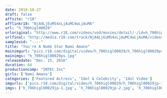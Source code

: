 ```yaml
---
date: 2018-10-27
draft: false
affsite: "r18"
afflinkr18: "NjA4LjEuMS4xLjAuMC4wLjAuMA"
url: "h_706higl00029"
urloriginal: "http://www.r18.com/videos/vod/movies/detail/-/id=h_706higl00029"
urlfinal: "http://media.r18.com/track/NjA4LjEuMS4xLjAuMC4wLjAuMA/videos/vod/movies/detail/-/id=h_706higl00029"
samplevid: "----"
title: "You're A Nude Star Nami Amano"
mainimgurl: "pics.r18.com/digital/video/h_706higl00029/h_706higl00029ps.jpg"
mainimgs: "h_706higl00029ps.jpg"
releasedate: "Dec. 15, 2016"
duration: 64
productioncomp: "INTEC Inc"
girls: ['Nami Amano']
categories: ['Featured Actress', 'Idol & Celebrity', 'Idol Video']
imgurls: ['pics.r18.com/digital/video/h_706higl00029/h_706higl00029jp-1.jpg', 'pics.r18.com/digital/video/h_706higl00029/h_706higl00029jp-2.jpg', 'pics.r18.com/digital/video/h_706higl00029/h_706higl00029jp-3.jpg', 'pics.r18.com/digital/video/h_706higl00029/h_706higl00029jp-4.jpg', 'pics.r18.com/digital/video/h_706higl00029/h_706higl00029jp-5.jpg', 'pics.r18.com/digital/video/h_706higl00029/h_706higl00029jp-6.jpg', 'pics.r18.com/digital/video/h_706higl00029/h_706higl00029jp-7.jpg', 'pics.r18.com/digital/video/h_706higl00029/h_706higl00029jp-8.jpg', 'pics.r18.com/digital/video/h_706higl00029/h_706higl00029jp-9.jpg', 'pics.r18.com/digital/video/h_706higl00029/h_706higl00029jp-10.jpg', 'pics.r18.com/digital/video/h_706higl00029/h_706higl00029jp-11.jpg', 'pics.r18.com/digital/video/h_706higl00029/h_706higl00029jp-12.jpg', 'pics.r18.com/digital/video/h_706higl00029/h_706higl00029jp-13.jpg', 'pics.r18.com/digital/video/h_706higl00029/h_706higl00029jp-14.jpg', 'pics.r18.com/digital/video/h_706higl00029/h_706higl00029jp-15.jpg', 'pics.r18.com/digital/video/h_706higl00029/h_706higl00029jp-16.jpg', 'pics.r18.com/digital/video/h_706higl00029/h_706higl00029jp-17.jpg', 'pics.r18.com/digital/video/h_706higl00029/h_706higl00029jp-18.jpg', 'pics.r18.com/digital/video/h_706higl00029/h_706higl00029jp-19.jpg', 'pics.r18.com/digital/video/h_706higl00029/h_706higl00029jp-20.jpg']
imgs: ['h_706higl00029jp-1.jpg', 'h_706higl00029jp-2.jpg', 'h_706higl00029jp-3.jpg', 'h_706higl00029jp-4.jpg', 'h_706higl00029jp-5.jpg', 'h_706higl00029jp-6.jpg', 'h_706higl00029jp-7.jpg', 'h_706higl00029jp-8.jpg', 'h_706higl00029jp-9.jpg', 'h_706higl00029jp-10.jpg', 'h_706higl00029jp-11.jpg', 'h_706higl00029jp-12.jpg', 'h_706higl00029jp-13.jpg', 'h_706higl00029jp-14.jpg', 'h_706higl00029jp-15.jpg', 'h_706higl00029jp-16.jpg', 'h_706higl00029jp-17.jpg', 'h_706higl00029jp-18.jpg', 'h_706higl00029jp-19.jpg', 'h_706higl00029jp-20.jpg']
---
```

